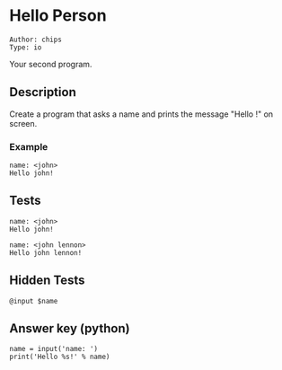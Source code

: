 Hello Person
============

    Author: chips
    Type: io
    
Your second program.


Description
-----------

Create a program that asks a name and prints the message "Hello <name>!" on 
screen.

### Example

    name: <john>
    Hello john!

Tests
-----

    name: <john>
    Hello john!
    
    name: <john lennon>
    Hello john lennon!
    
    
Hidden Tests
------------

    @input $name
    
    
Answer key (python)
-------------------

    name = input('name: ')
    print('Hello %s!' % name)
 